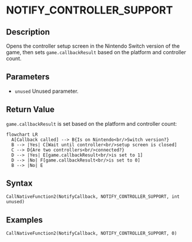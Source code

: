 # NOTIFY_CONTROLLER_SUPPORT

## Description
Opens the controller setup screen in the Nintendo Switch version of the game, then sets `game.callbackResult` based on the platform and controller count.

## Parameters
- `unused`
Unused parameter.

## Return Value
`game.callbackResult` is set based on the platform and controller count:
``` mermaid
flowchart LR
  A[Callback called] --> B{Is on Nintendo<br/>Switch version?}
  B --> |Yes| C[Wait until controller<br/>setup screen is closed]
  C --> D{Are two controllers<br/>connected?}
  D --> |Yes| E[game.callbackResult<br/>is set to 1]
  D --> |No| F[game.callbackResult<br/>is set to 0]
  B --> |No| E
```

## Syntax
```
CallNativeFunction2(NotifyCallback, NOTIFY_CONTROLLER_SUPPORT, int unused)
```

## Examples
```
CallNativeFunction2(NotifyCallback, NOTIFY_CONTROLLER_SUPPORT, 0)
```